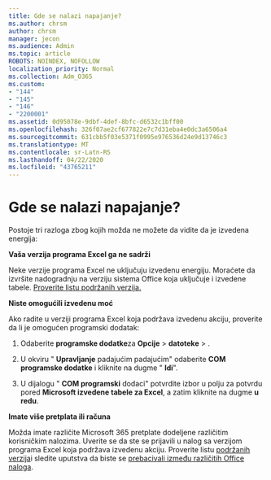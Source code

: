 ```yaml
---
title: Gde se nalazi napajanje?
ms.author: chrsm
author: chrsm
manager: jecon
ms.audience: Admin
ms.topic: article
ROBOTS: NOINDEX, NOFOLLOW
localization_priority: Normal
ms.collection: Adm_O365
ms.custom:
- "144"
- "145"
- "146"
- "2200001"
ms.assetid: 0d95078e-9dbf-4def-8bfc-d6532c1bff00
ms.openlocfilehash: 326f07ae2cf677822e7c7d31eba4e0dc3a6506a4
ms.sourcegitcommit: 631cbb5f03e5371f0995e976536d24e9d13746c3
ms.translationtype: MT
ms.contentlocale: sr-Latn-RS
ms.lasthandoff: 04/22/2020
ms.locfileid: "43765211"
---
```

# <a name="where-is-power-pivot"></a>Gde se nalazi napajanje?

Postoje tri razloga zbog kojih možda ne možete da vidite da je izvedena energija:
  
**Vaša verzija programa Excel ga ne sadrži**
  
Neke verzije programa Excel ne uključuju izvedenu energiju. Moraćete da izvršite nadogradnju na verziju sistema Office koja uključuje i izvedene tabele. [Proverite listu podržanih verzija.](https://support.office.com/article/aa64e217-4b6e-410b-8337-20b87e1c2a4b.aspx)
  
**Niste omogućili izvedenu moć**
  
Ako radite u verziji programa Excel koja podržava izvedenu akciju, proverite da li je omogućen programski dodatak:
  
1. Odaberite **programske dodatke**za **Opcije** \> **datoteke** \> .

2. U okviru " **Upravljanje** padajućim padajućim" odaberite **COM programske dodatke** i kliknite na dugme " **Idi**".

3. U dijalogu " **COM programski** dodaci" potvrdite izbor u polju za potvrdu pored **Microsoft izvedene tabele za Excel**, a zatim kliknite na dugme **u redu**.

**Imate više pretplata ili računa**
  
Možda imate različite Microsoft 365 pretplate dodeljene različitim korisničkim nalozima. Uverite se da ste se prijavili u nalog sa verzijom programa Excel koja podržava izvedenu akciju. Proverite listu [podržanih verzija](https://support.office.com/article/aa64e217-4b6e-410b-8337-20b87e1c2a4b.aspx)i sledite uputstva da biste se [prebacivali između različitih Office naloga](https://support.office.com/article/b9582171-fd1f-4284-9846-bdd72bb28426.aspx#BKMK_WebSwitchAccounts).

